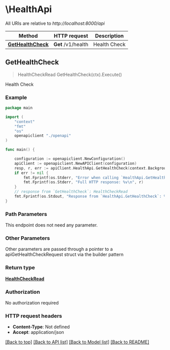 # \HealthApi

All URIs are relative to *http://localhost:8000/api*

Method | HTTP request | Description
------------- | ------------- | -------------
[**GetHealthCheck**](HealthApi.md#GetHealthCheck) | **Get** /v1/health | Health Check



## GetHealthCheck

> HealthCheckRead GetHealthCheck(ctx).Execute()

Health Check

### Example

```go
package main

import (
    "context"
    "fmt"
    "os"
    openapiclient "./openapi"
)

func main() {

    configuration := openapiclient.NewConfiguration()
    apiClient := openapiclient.NewAPIClient(configuration)
    resp, r, err := apiClient.HealthApi.GetHealthCheck(context.Background()).Execute()
    if err != nil {
        fmt.Fprintf(os.Stderr, "Error when calling `HealthApi.GetHealthCheck``: %v\n", err)
        fmt.Fprintf(os.Stderr, "Full HTTP response: %v\n", r)
    }
    // response from `GetHealthCheck`: HealthCheckRead
    fmt.Fprintf(os.Stdout, "Response from `HealthApi.GetHealthCheck`: %v\n", resp)
}
```

### Path Parameters

This endpoint does not need any parameter.

### Other Parameters

Other parameters are passed through a pointer to a apiGetHealthCheckRequest struct via the builder pattern


### Return type

[**HealthCheckRead**](HealthCheckRead.md)

### Authorization

No authorization required

### HTTP request headers

- **Content-Type**: Not defined
- **Accept**: application/json

[[Back to top]](#) [[Back to API list]](../README.md#documentation-for-api-endpoints)
[[Back to Model list]](../README.md#documentation-for-models)
[[Back to README]](../README.md)

